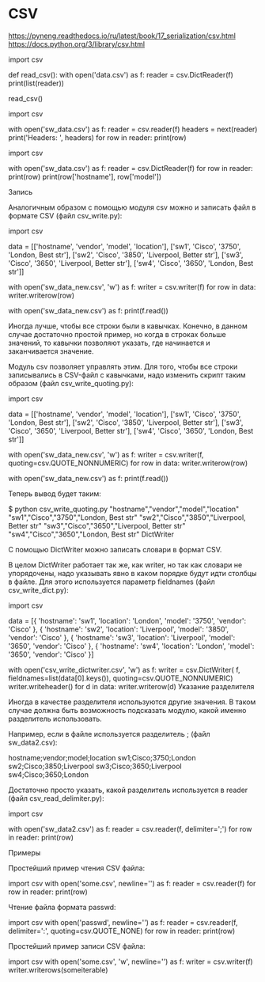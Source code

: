 # CSV
https://pyneng.readthedocs.io/ru/latest/book/17_serialization/csv.html
https://docs.python.org/3/library/csv.html

import csv

def read_csv():
    with open('data.csv') as f:
        reader = csv.DictReader(f)
        print(list(reader))

read_csv()    


import csv

with open('sw_data.csv') as f:
    reader = csv.reader(f)
    headers = next(reader)
    print('Headers: ', headers)
    for row in reader:
        print(row)

import csv

with open('sw_data.csv') as f:
    reader = csv.DictReader(f)
    for row in reader:
        print(row)
        print(row['hostname'], row['model'])

Запись

Аналогичным образом с помощью модуля csv можно и записать файл в формате CSV (файл csv_write.py):

import csv

data = [['hostname', 'vendor', 'model', 'location'],
        ['sw1', 'Cisco', '3750', 'London, Best str'],
        ['sw2', 'Cisco', '3850', 'Liverpool, Better str'],
        ['sw3', 'Cisco', '3650', 'Liverpool, Better str'],
        ['sw4', 'Cisco', '3650', 'London, Best str']]


with open('sw_data_new.csv', 'w') as f:
    writer = csv.writer(f)
    for row in data:
        writer.writerow(row)

with open('sw_data_new.csv') as f:
    print(f.read())

Иногда лучше, чтобы все строки были в кавычках. Конечно, в данном случае достаточно простой пример, но когда в строках больше значений, то кавычки позволяют указать, где начинается и заканчивается значение.

Модуль csv позволяет управлять этим. Для того, чтобы все строки записывались в CSV-файл с кавычками, надо изменить скрипт таким образом (файл csv_write_quoting.py):

import csv


data = [['hostname', 'vendor', 'model', 'location'],
        ['sw1', 'Cisco', '3750', 'London, Best str'],
        ['sw2', 'Cisco', '3850', 'Liverpool, Better str'],
        ['sw3', 'Cisco', '3650', 'Liverpool, Better str'],
        ['sw4', 'Cisco', '3650', 'London, Best str']]


with open('sw_data_new.csv', 'w') as f:
    writer = csv.writer(f, quoting=csv.QUOTE_NONNUMERIC)
    for row in data:
        writer.writerow(row)

with open('sw_data_new.csv') as f:
    print(f.read())

Теперь вывод будет таким:

$ python csv_write_quoting.py
"hostname","vendor","model","location"
"sw1","Cisco","3750","London, Best str"
"sw2","Cisco","3850","Liverpool, Better str"
"sw3","Cisco","3650","Liverpool, Better str"
"sw4","Cisco","3650","London, Best str"
DictWriter

С помощью DictWriter можно записать словари в формат CSV.

В целом DictWriter работает так же, как writer, но так как словари не упорядочены, надо указывать явно в каком порядке будут идти столбцы в файле. Для этого используется параметр fieldnames (файл csv_write_dict.py):

import csv

data = [{
    'hostname': 'sw1',
    'location': 'London',
    'model': '3750',
    'vendor': 'Cisco'
}, {
    'hostname': 'sw2',
    'location': 'Liverpool',
    'model': '3850',
    'vendor': 'Cisco'
}, {
    'hostname': 'sw3',
    'location': 'Liverpool',
    'model': '3650',
    'vendor': 'Cisco'
}, {
    'hostname': 'sw4',
    'location': 'London',
    'model': '3650',
    'vendor': 'Cisco'
}]

with open('csv_write_dictwriter.csv', 'w') as f:
    writer = csv.DictWriter(
        f, fieldnames=list(data[0].keys()), quoting=csv.QUOTE_NONNUMERIC)
    writer.writeheader()
    for d in data:
        writer.writerow(d)
Указание разделителя

Иногда в качестве разделителя используются другие значения. В таком случае должна быть возможность подсказать модулю, какой именно разделитель использовать.

Например, если в файле используется разделитель ; (файл sw_data2.csv):

hostname;vendor;model;location
sw1;Cisco;3750;London
sw2;Cisco;3850;Liverpool
sw3;Cisco;3650;Liverpool
sw4;Cisco;3650;London

Достаточно просто указать, какой разделитель используется в reader (файл csv_read_delimiter.py):

import csv

with open('sw_data2.csv') as f:
    reader = csv.reader(f, delimiter=';')
    for row in reader:
        print(row)
        
Примеры

Простейший пример чтения CSV файла:

import csv
with open('some.csv', newline='') as f:
    reader = csv.reader(f)
    for row in reader:
        print(row)

Чтение файла формата passwd:

import csv
with open('passwd', newline='') as f:
    reader = csv.reader(f, delimiter=':', quoting=csv.QUOTE_NONE)
    for row in reader:
        print(row)

Простейший пример записи CSV файла:

import csv
with open('some.csv', 'w', newline='') as f:
    writer = csv.writer(f)
    writer.writerows(someiterable)
